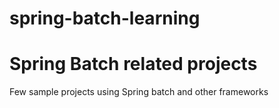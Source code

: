 # spring-batch-learning
Spring Batch related projects
=========
Few sample projects using Spring batch and other frameworks
